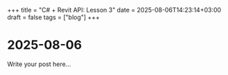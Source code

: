 +++
title = "C# + Revit API: Lesson 3"
date = 2025-08-06T14:23:14+03:00
draft = false
tags = ["blog"]
+++

# 2025-08-06

Write your post here...
